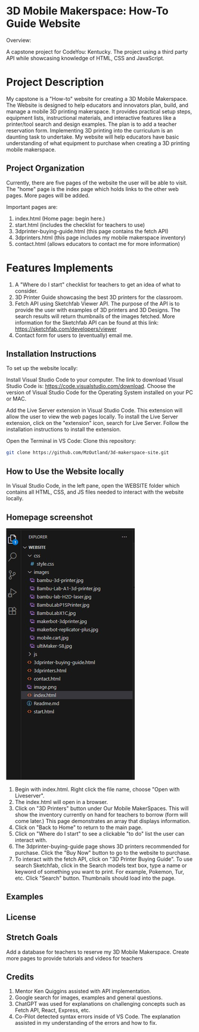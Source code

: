 # 3D Mobile Makerspace: How-To Guide Website

Overview:

A capstone project for CodeYou: Kentucky. The project using a third party API while showcasing knowledge of HTML, CSS and JavaScript.

# Project Description

My capstone is a "How-to" website for creating a 3D Mobile Makerspace. The Website is designed to help educators and innovators plan, build, and manage a mobile 3D printing makerspace. It provides practical setup steps, equipment lists, instructional materials, and interactive features like a printer/tool search and design examples. The plan is to add a teacher reservation form. Implementing 3D printing into the curriculum is an daunting task to undertake. My website will help educators have basic understanding of what equipment to purchase when creating a 3D printing mobile makerspace.

## Project Organization

Currently, there are five pages of the website the user will be able to visit. The "home" page is the index page which holds links to the other web pages. More pages will be added.

Important pages are:

1. index.html (Home page: begin here.)
2. start.html (includes the checklist for teachers to use)
3. 3dprinter-buying-guide.html (this page contains the fetch API)
4. 3dprinters.html (this page includes my mobile makerspace inventory)
5. contact.html (allows educators to contact me for more information)

# Features Implements

1. A "Where do I start" checklist for teachers to get an idea of what to consider. 
2. 3D Printer Guide showcasing the best 3D printers for the classroom. 
3. Fetch API using Sketchfab Viewer API. The purpose of the API is to provide the user with examples of 3D printers and 3D Designs. The search results will return thumbnails of the images fetched. More information for the Sketchfab API can be found at this link: https://sketchfab.com/developers/viewer
4. Contact form for users to (eventually) email me. 

## Installation Instructions 

To set up the website locally:

Install Visual Studio Code to your computer. The link to download Visual Studio Code is: https://code.visualstudio.com/download. Choose the version of Visual Studio Code for the Operating System installed on your PC or MAC.

Add the Live Server extension in Visual Studio Code. This extension will allow the user to view the web pages locally. To install the Live Server extension, click on the "extension" icon, search for Live Server. Follow the installation instructions to install the extension.


Open the Terminal in VS Code: 
Clone this repository:
   ```bash
   git clone https://github.com/MzOutland/3d-makerspace-site.git
   ```

## How to Use the Website locally

In Visual Studio Code, in the left pane, open the WEBSITE folder which contains all HTML, CSS, and JS files needed to interact with the website locally.

## Homepage screenshot
![Homepage Screenshot](images/homepage-screenshot.jpg)


1. Begin with index.html. Right click the file name, choose "Open with Liveserver".
2. The index.html will open in a browser.
3. Click on "3D Printers" button under Our Mobile MakerSpaces. This will show the inventory currently on hand for teachers to borrow (form will come later.) This page demonstrates an array that displays information.
4. Click on "Back to Home" to return to the main page.
5. Click on "Where do I start" to see a clickable "to do" list the user can interact with.
6. The 3dprinter-buying-guide page shows 3D printers recommended for purchase. Click the "Buy Now" button to go to the website to purchase.
7. To interact with the fetch API, click on "3D Printer Buying Guide". To use search Sketchfab, click in the Search models text box, type a name or keyword of something you want to print. For example, Pokemon, Tur, etc. Click "Search" button. Thumbnails should load into the page.

## Examples

## License

## Stretch Goals

Add a database for teachers to reserve my 3D Mobile Makerspace.
Create more pages to provide tutorials and videos for teachers

## Credits

1. Mentor Ken Quiggins assisted with API implementation.
2. Google search for images, examples and general questions.
3. ChatGPT was used for explanations on challenging concepts such as Fetch API, React, Express, etc.
4. Co-Pilot detected syntax errors inside of VS Code. The explanation assisted in my understanding of the errors and how to fix.
